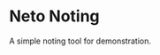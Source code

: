 # Neto Noting

<!--
```yaml
date: 2020-01-02T17:30:47+0800
repos:
    - https://github.com/netoe/Neto-Noting
dependency: https://github.com/netoe/Neto-Demo
- standalone:
    - title: Neto Noting
- embedded:
    - label: Notes
    - title: My Awesome Notes
```
--->

A simple noting tool for demonstration.
